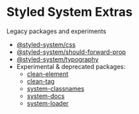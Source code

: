 
# Styled System Extras

Legacy packages and experiments


- [@styled-system/css](/packages/css)
- [@styled-system/should-forward-prop](/packages/should-forward-prop)
- [@styled-system/typography](/packages/typography)
- Experimental & deprecated packages:
  - [clean-element](/packages/clean-element)
  - [clean-tag](/packages/clean-tag)
  - [system-classnames](/packages/system-classnames)
  - [system-docs](/packages/system-docs)
  - [system-loader](/packages/system-loader)
